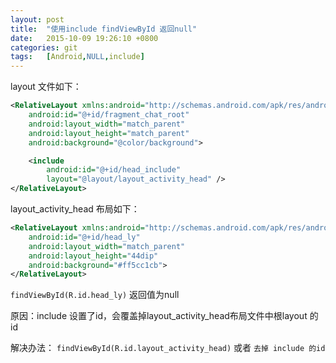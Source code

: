 ```yaml
---
layout: post
title:  "使用include findViewById 返回null"
date:   2015-10-09 19:26:10 +0800
categories: git
tags:	[Android,NULL,include]
---
```


layout 文件如下：

```xml
<RelativeLayout xmlns:android="http://schemas.android.com/apk/res/android"
    android:id="@+id/fragment_chat_root"
    android:layout_width="match_parent"
    android:layout_height="match_parent"
    android:background="@color/background">

    <include
        android:id="@+id/head_include"
        layout="@layout/layout_activity_head" />
</RelativeLayout>
```
layout_activity_head 布局如下：

```xml
<RelativeLayout xmlns:android="http://schemas.android.com/apk/res/android"
    android:id="@+id/head_ly"
    android:layout_width="match_parent"
    android:layout_height="44dip"
    android:background="#ff5cc1cb">
</RelativeLayout>
```
`findViewById(R.id.head_ly)` 返回值为null

原因：include 设置了id，会覆盖掉layout_activity_head布局文件中根layout 的 id

解决办法： `findViewById(R.id.layout_activity_head)`  或者 `去掉 include 的id`

